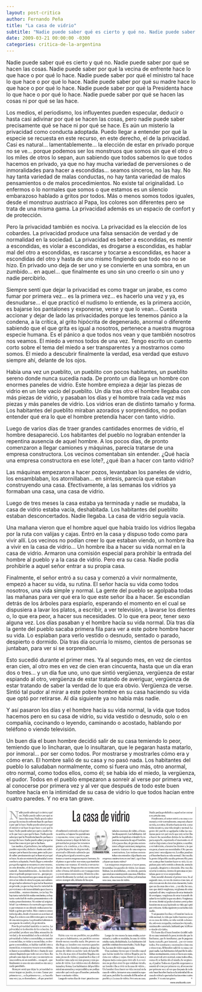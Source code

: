 ```yaml
---
layout: post-critica
author: Fernando Peña
title: "La casa de vidrio"
subtitle: "Nadie puede saber qué es cierto y qué no. Nadie puede saber por qué se hacen las cosas ni por qué se las hace."
date: 2009-03-21 00:00:00 -0300
categories: critica-de-la-argentina
---
```

Nadie puede saber qué es cierto y qué no. Nadie puede saber por qué se hacen las cosas. Nadie puede saber por qué la vecina de enfrente hace lo que hace o por qué lo hace. Nadie puede saber por qué el ministro tal hace lo que hace o por qué lo hace. Nadie puede saber por qué su madre hace lo que hace o por qué lo hace. Nadie puede saber por qué la Presidenta hace lo que hace o por qué lo hace. Nadie puede saber por qué se hacen las cosas ni por qué se las hace.

Los medios, el periodismo, los influyentes pueden especular, deducir o hasta casi adivinar por qué se hacen las cosas, pero nadie puede saber precisamente qué se hace ni por qué se hace. Es aún un misterio la privacidad como conducta adoptada. Puedo llegar a entender por qué la especie se recuesta en este recurso, en este derecho, el de la privacidad. Casi es natural... lamentablemente... la elección de estar en privado porque no se ve... porque podemos ser los monstruos que somos sin que el otro o los miles de otros lo sepan, aun sabiendo que todos sabemos lo que todos hacemos en privado, ya que no hay mucha variedad de perversiones o de inmoralidades para hacer a escondidas... seamos sinceros, no las hay. No hay tanta variedad de malas conductas, no hay tanta variedad de malos pensamientos o de malos procedimientos. No existe tal originalidad. Lo enfermos o lo normales que somos o que estamos es un silencio embarazoso hablado a gritos por todos. Más o menos somos todos iguales, desde el monstruo austríaco al Papa, los colores son diferentes pero se trata de una misma gama. La privacidad además es un espacio de confort y de protección.

Pero la privacidad también es nociva. La privacidad es la elección de los cobardes. La privacidad produce una falsa sensación de verdad y de normalidad en la sociedad. La privacidad es beber a escondidas, es mentir a escondidas, es violar a escondidas, es drogarse a escondidas, es hablar mal del otro a escondidas, es rascarse y tocarse a escondidas, es hacer a escondidas del otro y hasta de uno mismo fingiendo que todo eso no se hizo. En privado uno deja de ser uno y se convierte en una sombra, en un zumbido... en aquel... que finalmente es uno sin uno creerlo o sin uno y nadie percibirlo.

Siempre sentí que dejar la privacidad es como tragar un jarabe, es como fumar por primera vez... es la primera vez... es hacerlo una vez y ya, es desnudarse... el que practicó el nudismo lo entiende, es la primera acción, es bajarse los pantalones y exponerse, verse y que lo vean... Cuesta accionar y dejar de lado las privacidades porque les tenemos pánico a la condena, a la crítica, al grito hipócrita de degenerado, anormal o diferente sabiendo que el que grita es igual a nosotros, pertenece a nuestra mugrosa especie humana. Es el pánico a que todos nos vean y que también nosotros nos veamos. El miedo a vernos todos de una vez. Tengo escrito un cuento corto sobre el tema del miedo a ser transparentes y a mostrarnos como somos. El miedo a descubrir finalmente la verdad, esa verdad que estuvo siempre ahí, delante de los ojos.

Había una vez un pueblito, un pueblito con pocos habitantes, un pueblito sereno donde nunca sucedía nada. De pronto un día llega un hombre con enormes paneles de vidrio. Este hombre empieza a dejar las piezas de vidrio en un lote vacío del pueblito. Un día tras otro el hombre llegaba con más piezas de vidrio, y pasaban los días y el hombre traía cada vez más piezas y más paneles de vidrio. Los vidrios eran de distinto tamaño y forma. Los habitantes del pueblito miraban azorados y sorprendidos, no podían entender qué era lo que el hombre pretendía hacer con tanto vidrio.

Luego de varios días de traer grandes cantidades enormes de vidrio, el hombre desapareció. Los habitantes del pueblo no lograban entender la repentina ausencia de aquel hombre. A los pocos días, de pronto comenzaron a llegar camiones y máquinas, parecía tratarse de una empresa constructora. Los vecinos comentaban sin entender. ¿Qué hacía una empresa constructora en ese lote?, ¿qué iban a hacer con tanto vidrio?

Las máquinas empezaron a hacer pozos, levantaban los paneles de vidrio, los ensamblaban, los atornillaban... en síntesis, parecía que estaban construyendo una casa. Efectivamente, a las semanas los vidrios ya formaban una casa, una casa de vidrio.

Luego de tres meses la casa estaba ya terminada y nadie se mudaba, la casa de vidrio estaba vacía, deshabitada. Los habitantes del pueblito estaban desconcertados. Nadie llegaba. La casa de vidrio seguía vacía.

Una mañana vieron que el hombre aquel que había traído los vidrios llegaba por la ruta con valijas y cajas. Entró en la casa y dispuso todo como para vivir allí. Los vecinos no podían creer lo que estaban viendo, un hombre iba a vivir en la casa de vidrio... Un hombre iba a hacer su vida normal en la casa de vidrio. Armaron una comisión especial para prohibir la entrada del hombre al pueblo y a la casa de vidrio. Pero era su casa. Nadie podía prohibirle a aquel señor entrar a su propia casa.

Finalmente, el señor entró a su casa y comenzó a vivir normalmente, empezó a hacer su vida, su rutina. El señor hacía su vida como todos nosotros, una vida simple y normal. La gente del pueblo se agolpaba todas las mañanas para ver qué era lo que este señor iba a hacer. Se escondían detrás de los árboles para espiarlo, esperando el momento en el cual se dispusiera a lavar los platos, a escribir, a ver televisión, a lavarse los dientes o, lo que era peor, a hacer sus necesidades. O lo que era peor, tener sexo alguna vez. Los días pasaban y el hombre hacía su vida normal. Día tras día la gente del pueblo sacaba primera fila para ver a este pobre hombre hacer su vida. Lo espiaban para verlo vestido o desnudo, sentado o parado, despierto o dormido. Día tras día ocurría lo mismo, cientos de personas se juntaban, para ver si se sorprendían.

Esto sucedió durante el primer mes. Ya al segundo mes, en vez de cientos eran cien, al otro mes en vez de cien eran cincuenta, hasta que un día eran dos o tres... y un día fue uno, uno que sintió vergüenza, vergüenza de estar espiando al otro, vergüenza de estar tratando de averiguar, vergüenza de estar tratando de saber la verdad de lo que era obvio. Vergüenza de verse. Sintió tal pudor al mirar a este pobre hombre en su casa haciendo su vida que optó por retirarse. Al día siguiente ya no había más nadie.

Y así pasaron los días y el hombre hacía su vida normal, la vida que todos hacemos pero en su casa de vidrio, su vida vestido o desnudo, solo o en compañía, cocinando o leyendo, caminando o acostado, hablando por teléfono o viendo televisión.

Un buen día el buen hombre decidió salir de su casa temiendo lo peor, temiendo que lo lincharan, que lo insultaran, que le pegaran hasta matarlo, por inmoral... por ser como todos. Por mostrarse y mostrarles cómo era y cómo eran. El hombre salió de su casa y no pasó nada. Los habitantes del pueblo lo saludaban normalmente, como si fuera uno más, otro anormal, otro normal, como todos ellos, como él; se había ido el miedo, la vergüenza, el pudor. Todos en el pueblo empezaron a sonreír al verse por primera vez, al conocerse por primera vez y al ver que después de todo este buen hombre hacía en la intimidad de su casa de vidrio lo que todos hacían entre cuatro paredes. Y no era tan grave.

[![Captura de la versión impresa del artículo "La casa de vidrio"](/images/critica/20090321.jpg)](/images/critica/20090321.jpg)
